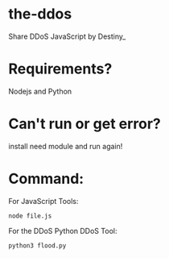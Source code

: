 # the-ddos
Share DDoS JavaScript by Destiny_
# Requirements? 
Nodejs and Python
# Can't run or get error? 
install need module and run again! 
# Command:
For JavaScript Tools:
```
node file.js 
```
<p>For the DDoS Python DDoS Tool:</p>

```
python3 flood.py
```
